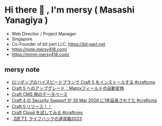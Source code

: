# Hi there 👋 , I'm mersy ( Masashi Yanagiya )

- Web Directior / Project Manager
- Singapore
- Co-Founder of bit part LLC. https://bit-part.net
- https://note.mersy418.com/
- https://mmm.mersy418.com/

## mersy note
<!-- BLOG-POST-LIST:START -->
- [ロリポップのハイスピードプランで Craft 5 をインストールする #craftcms](https://note.mersy418.com/article/lolipop-highspeed-craft5?utm_source=feed)
- [Craft 5 へのアップグレード：Matrixフィールドの自動変換](https://note.mersy418.com/article/craft5-upgrade-matrixfield?utm_source=feed)
- [Craft CMS 用のデータベース](https://note.mersy418.com/article/craft-cms-database-mysql?utm_source=feed)
- [Craft 4 の Security Support が 30 Mar 2026 に1年延長されてた #craftcms](https://note.mersy418.com/article/craft-4-security-support?utm_source=feed)
- [Craft 5 リリース！！](https://note.mersy418.com/article/craft-5-released?utm_source=feed)
- [Craft Cloud を試してみる #craftcms](https://note.mersy418.com/article/try-craft-cloud?utm_source=feed)
- [【読了】ライフハックの道具箱2023](https://note.mersy418.com/article/book_b0cqwcyslt?utm_source=feed)
<!-- BLOG-POST-LIST:END -->
